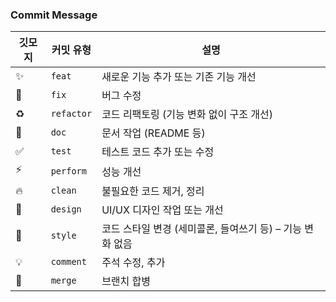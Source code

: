 ### Commit Message
| 깃모지 | 커밋 유형 | 설명 |
|-------|-----------|------|
|✨| `feat` | 새로운 기능 추가 또는 기존 기능 개선 |
|🐛| `fix` | 버그 수정 |
|♻️| `refactor` | 코드 리팩토링 (기능 변화 없이 구조 개선) |
|📝| `doc` | 문서 작업 (README 등) |
|✅| `test` | 테스트 코드 추가 또는 수정 |
|⚡️| `perform` | 성능 개선 |
|🔥| `clean` | 불필요한 코드 제거, 정리 |
|💄| `design` | UI/UX 디자인 작업 또는 개선 |
|🎨| `style` | 코드 스타일 변경 (세미콜론, 들여쓰기 등) – 기능 변화 없음 |
|💡| `comment` | 주석 수정, 추가 |
|🔀| `merge` | 브랜치 합병
